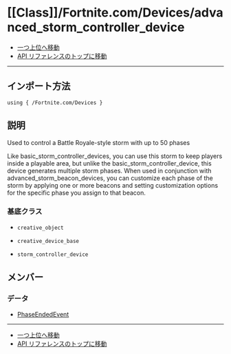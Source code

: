 # [[Class]]/Fortnite.com/Devices/advanced_storm_controller_device

- [一つ上位へ移動](../main.md)
- [API リファレンスのトップに移動](../../../main.md)

---

## インポート方法

```verse
using { /Fortnite.com/Devices }
```

## 説明

Used to control a Battle Royale-style storm with up to 50 phases

Like basic_storm_controller_devices, you can use this storm to keep players inside a playable area, but unlike the basic_storm_controller_device, this device generates multiple storm phases. When used in conjunction with advanced_storm_beacon_devices, you can customize each phase of the storm by applying one or more beacons and setting customization options for the specific phase you assign to that beacon.

### 基底クラス

- `creative_object`

- `creative_device_base`

- `storm_controller_device`

## メンバー

### データ

- [PhaseEndedEvent](./D_PhaseEndedEvent/main.md)

---

- [一つ上位へ移動](../main.md)
- [API リファレンスのトップに移動](../../../main.md)

